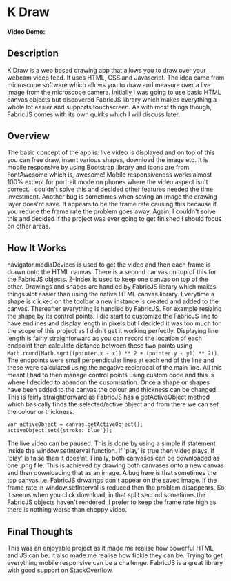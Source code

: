 # K Draw
#### Video Demo:  <URL HERE>
## Description
K Draw is a web based drawing app that allows you to draw over your webcam video feed. It uses HTML, CSS and Javascript. The idea came from microscope software which allows you to draw and measure over a live image from the microscope camera. Initially I was going to use basic HTML canvas objects but discovered FabricJS library which makes everything a whole lot easier and supports touchscreen. As with most things though, FabricJS comes with its own quirks which I will discuss later.

## Overview
The basic concept of the app is: live video is displayed and on top of this you can free draw, insert various shapes, download the image etc. It is mobile responsive by using Bootstrap library and icons are from FontAwesome which is, awesome! Mobile responsiveness works almost 100% except for portrait mode on phones where the video aspect isn't correct. I couldn't solve this and decided other features needed the time investment. Another bug is sometimes when saving an image the drawing layer does'nt save. It appears to be the frame rate causing this because if you reduce the frame rate the problem goes away. Again, I couldn't solve this and decided if the project was ever going to get finished I should focus on other areas.

## How It Works
navigator.mediaDevices is used to get the video and then each frame is drawn onto the HTML canvas. There is a second canvas on top of this for the FabricJS objects. Z-Index is used to keep one canvas on top of the other. Drawings and shapes are handled by FabricJS library which makes things alot easier than using the native HTML canvas library. Everytime a shape is clicked on the toolbar a new instance is created and added to the canvas. Thereafter everything is handled by FabricJS. For example resizing the shape by its control points. I did start to customize the FabricJS line to have endlines and display length in pixels but I decided it was too much for the scope of this project as I didn't get it working perfectly. Displaying line length is fairly straighforward as you can record the location of each endpoint then calculate distance between these two points using `Math.round(Math.sqrt((pointer.x - x1) ** 2 + (pointer.y - y1) ** 2))`. The endpoints were small perpendicular lines at each end of the line and these were calculated using the negative reciprocal of the main line. All this meant I had to then manage control points using custom code and this is where I decided to abandon the cusomisation.
Once a shape or shapes have been added to the canvas the colour and thickness can be changed. This is fairly straightforward as FabricJS has a getActiveObject method which basically finds the selected/active object and from there we can set the colour or thickness. 
```
var activeObject = canvas.getActiveObject();
activeObject.set({stroke:'blue'});
```
The live video can be paused. This is done by using a simple if statement inside the window.setInterval function. If 'play' is true then video plays, if 'play' is false then it does'nt. Finally, both canvases can be downloaded as one .png file. This is achieved by drawing both canvases onto a new canvas and then downloading that as an image. A bug here is that sometimes the top canvas i.e. FabricJS drwaings don't appear on the saved image. If the frame rate in window.setInterval is reduced then the problem disappears. So it seems when you click download, in that split second sometimes the FabricJS objects haven't rendered. I prefer to keep the frame rate high as there is nothing worse than choppy video.

## Final Thoughts
This was an enjoyable project as it made me realise how powerful HTML and JS can be. It also made me realise how fickle they can be. Trying to get everything mobile responsive can be a challenge. FabricJS is a great library with good support on StackOverflow.  